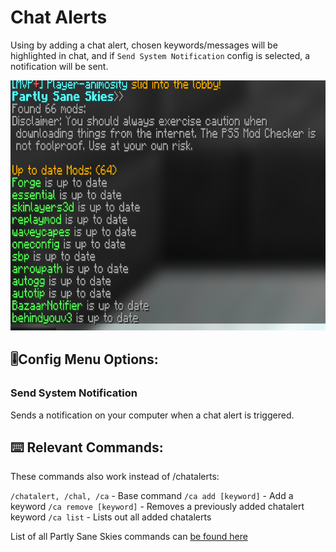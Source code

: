 # Chat Alerts
Using by adding a chat alert, chosen keywords/messages will be highlighted in chat, and if `Send System Notification` config is selected, a notification will be sent.   
<!-- Feature Description -->

<img src="/images/mod_checker.png" alt="Mod Checker" width="750" height="400" style="text-align: center;">
<!-- Feature image -->


## 🎚️Config  Menu Options: 
<!-- Options/toggles in the config menu, and what they do-->
### Send System Notification
Sends a notification on your computer when a chat alert is triggered. 


## ⌨️ Relevant Commands:
<!-- Commands to use the feature/associated with the feature-->

These commands also work instead of /chatalerts:

`/chatalert, /chal, /ca` -  Base command
`/ca add [keyword]` - Add a keyword
`/ca remove [keyword]` - Removes a previously added chatalert keyword
`/ca list` - Lists out all added chatalerts

List of all Partly Sane Skies commands can [be found here](/pages/commands.md)



